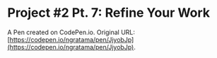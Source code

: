 # Project #2 Pt. 7: Refine Your Work

A Pen created on CodePen.io. Original URL: [https://codepen.io/ngratama/pen/JjyobJp](https://codepen.io/ngratama/pen/JjyobJp).


